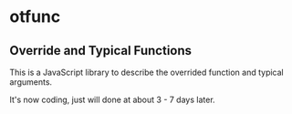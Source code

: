 # otfunc

## Override and Typical Functions

This is a JavaScript library to describe the overrided function and typical arguments.

It's now coding, just will done at about 3 - 7 days later.


